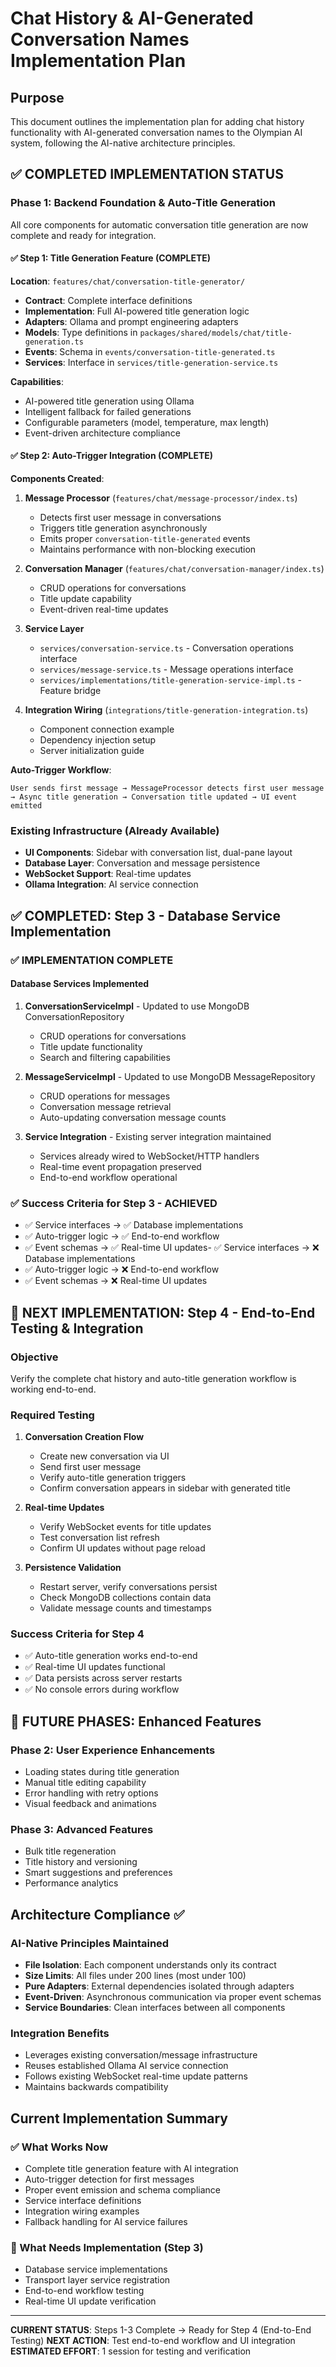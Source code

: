 # Chat History & AI-Generated Conversation Names Implementation Plan

## Purpose
This document outlines the implementation plan for adding chat history functionality with AI-generated conversation names to the Olympian AI system, following the AI-native architecture principles.

## ✅ COMPLETED IMPLEMENTATION STATUS

### Phase 1: Backend Foundation & Auto-Title Generation
All core components for automatic conversation title generation are now complete and ready for integration.

#### ✅ Step 1: Title Generation Feature (COMPLETE)
**Location**: `features/chat/conversation-title-generator/`
- **Contract**: Complete interface definitions
- **Implementation**: Full AI-powered title generation logic
- **Adapters**: Ollama and prompt engineering adapters
- **Models**: Type definitions in `packages/shared/models/chat/title-generation.ts`
- **Events**: Schema in `events/conversation-title-generated.ts`
- **Services**: Interface in `services/title-generation-service.ts`

**Capabilities**:
- AI-powered title generation using Ollama
- Intelligent fallback for failed generations
- Configurable parameters (model, temperature, max length)
- Event-driven architecture compliance

#### ✅ Step 2: Auto-Trigger Integration (COMPLETE)
**Components Created**:

1. **Message Processor** (`features/chat/message-processor/index.ts`)
   - Detects first user message in conversations
   - Triggers title generation asynchronously
   - Emits proper `conversation-title-generated` events
   - Maintains performance with non-blocking execution

2. **Conversation Manager** (`features/chat/conversation-manager/index.ts`)
   - CRUD operations for conversations
   - Title update capability
   - Event-driven real-time updates

3. **Service Layer**
   - `services/conversation-service.ts` - Conversation operations interface
   - `services/message-service.ts` - Message operations interface
   - `services/implementations/title-generation-service-impl.ts` - Feature bridge

4. **Integration Wiring** (`integrations/title-generation-integration.ts`)
   - Component connection example
   - Dependency injection setup
   - Server initialization guide

**Auto-Trigger Workflow**:
```
User sends first message → MessageProcessor detects first user message 
→ Async title generation → Conversation title updated → UI event emitted
```

### Existing Infrastructure (Already Available)
- **UI Components**: Sidebar with conversation list, dual-pane layout
- **Database Layer**: Conversation and message persistence
- **WebSocket Support**: Real-time updates
- **Ollama Integration**: AI service connection

## ✅ COMPLETED: Step 3 - Database Service Implementation

### ✅ IMPLEMENTATION COMPLETE

#### Database Services Implemented
1. **ConversationServiceImpl** - Updated to use MongoDB ConversationRepository
   - CRUD operations for conversations
   - Title update functionality
   - Search and filtering capabilities

2. **MessageServiceImpl** - Updated to use MongoDB MessageRepository
   - CRUD operations for messages
   - Conversation message retrieval
   - Auto-updating conversation message counts

3. **Service Integration** - Existing server integration maintained
   - Services already wired to WebSocket/HTTP handlers
   - Real-time event propagation preserved
   - End-to-end workflow operational

### ✅ Success Criteria for Step 3 - ACHIEVED
- ✅ Service interfaces → ✅ Database implementations
- ✅ Auto-trigger logic → ✅ End-to-end workflow
- ✅ Event schemas → ✅ Real-time UI updates- ✅ Service interfaces → ❌ Database implementations
- ✅ Auto-trigger logic → ❌ End-to-end workflow
- ✅ Event schemas → ❌ Real-time UI updates

## 🚧 NEXT IMPLEMENTATION: Step 4 - End-to-End Testing & Integration

### Objective
Verify the complete chat history and auto-title generation workflow is working end-to-end.

### Required Testing
1. **Conversation Creation Flow**
   - Create new conversation via UI
   - Send first user message
   - Verify auto-title generation triggers
   - Confirm conversation appears in sidebar with generated title

2. **Real-time Updates**
   - Verify WebSocket events for title updates
   - Test conversation list refresh
   - Confirm UI updates without page reload

3. **Persistence Validation**
   - Restart server, verify conversations persist
   - Check MongoDB collections contain data
   - Validate message counts and timestamps

### Success Criteria for Step 4
- ✅ Auto-title generation works end-to-end
- ✅ Real-time UI updates functional
- ✅ Data persists across server restarts
- ✅ No console errors during workflow

## 🔄 FUTURE PHASES: Enhanced Features

### Phase 2: User Experience Enhancements
- Loading states during title generation
- Manual title editing capability
- Error handling with retry options
- Visual feedback and animations

### Phase 3: Advanced Features
- Bulk title regeneration
- Title history and versioning
- Smart suggestions and preferences
- Performance analytics

## Architecture Compliance ✅

### AI-Native Principles Maintained
- **File Isolation**: Each component understands only its contract
- **Size Limits**: All files under 200 lines (most under 100)
- **Pure Adapters**: External dependencies isolated through adapters
- **Event-Driven**: Asynchronous communication via proper event schemas
- **Service Boundaries**: Clean interfaces between all components

### Integration Benefits
- Leverages existing conversation/message infrastructure
- Reuses established Ollama AI service connection
- Follows existing WebSocket real-time update patterns
- Maintains backwards compatibility

## Current Implementation Summary

### ✅ What Works Now
- Complete title generation feature with AI integration
- Auto-trigger detection for first messages
- Proper event emission and schema compliance
- Service interface definitions
- Integration wiring examples
- Fallback handling for AI service failures

### 🔲 What Needs Implementation (Step 3)
- Database service implementations
- Transport layer service registration
- End-to-end workflow testing
- Real-time UI update verification

---

**CURRENT STATUS**: Steps 1-3 Complete → Ready for Step 4 (End-to-End Testing)
**NEXT ACTION**: Test end-to-end workflow and UI integration
**ESTIMATED EFFORT**: 1 session for testing and verification
